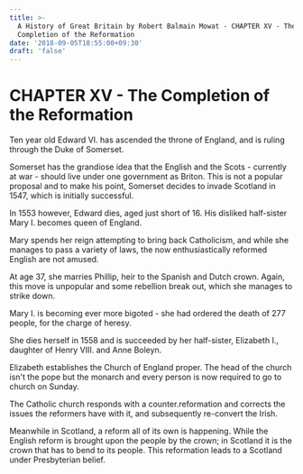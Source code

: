 ```yaml
---
title: >-
  A History of Great Britain by Robert Balmain Mowat - CHAPTER XV - The
  Completion of the Reformation
date: '2018-09-05T18:55:00+09:30'
draft: 'false'
---
```

# CHAPTER XV - The Completion of the Reformation

Ten year old Edward VI. has ascended the throne of England, and is ruling through the Duke of Somerset.

Somerset has the grandiose idea that the English and the Scots - currently at war - should live under one government as Briton. This is not a popular proposal and to make his point, Somerset decides to invade Scotland in 1547, which is initially successful.

In 1553 however, Edward dies, aged just short of 16. His disliked half-sister Mary I. becomes queen of England. 

Mary spends her reign attempting to bring back Catholicism, and while she manages to pass a variety of laws, the now enthusiastically reformed English are not amused.

At age 37, she marries Phillip, heir to the Spanish and Dutch crown. Again, this move is unpopular and some rebellion break out, which she manages to strike down.

Mary I. is becoming ever more bigoted - she had ordered the death of 277 people, for the charge of heresy. 

She dies herself in 1558 and is succeeded by her half-sister, Elizabeth I., daughter of Henry VIII. and Anne Boleyn.

Elizabeth establishes the Church of England proper. The head of the church isn't the pope but the monarch and every person is now required to go to church on Sunday.

The Catholic church responds with a counter.reformation and corrects the issues the reformers have with it, and subsequently re-convert the Irish.

Meanwhile in Scotland, a reform all of its own is happening. While the English reform is brought upon the people by the crown; in Scotland it is the crown that has to bend to its people. This reformation leads to a Scotland under Presbyterian belief.

